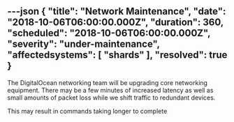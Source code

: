 ---json
{
  "title": "Network Maintenance",
  "date": "2018-10-06T06:00:00.000Z",
  "duration": 360,
  "scheduled": "2018-10-06T06:00:00.000Z",
  "severity": "under-maintenance",
  "affectedsystems": [
    "shards"
  ],
  "resolved": true
}
---
The DigitalOcean networking team will be upgrading core networking equipment.
There may be a few minutes of increased latency as well as small amounts of packet loss while we shift traffic to redundant devices.

This may result in commands taking longer to complete

<!--- language code: en -->
